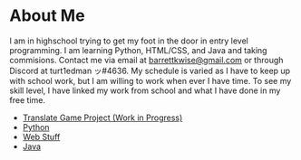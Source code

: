<h1>About Me</h1>
<p>I am in highschool trying to get my foot in the door in entry level programming.
I am learning Python, HTML/CSS, and Java and taking commisions.
Contact me via email at <a href="mailto:email:barrettkwise@gmail.com">barrettkwise@gmail.com</a> or through Discord at turt1edman ッ#4636.
My schedule is varied as I have to keep up with school work, but I am willing to work when ever I have time.
To see my skill level, I have linked my work from school and what I have done in my free time.
<ul><li><a href="https://github.com/turt1edman/translategame">Translate Game Project (Work in Progress)</a></li>
<li><a href="https://github.com/turt1edman/python">Python</a></li>
<li><a href="https://github.com/turt1edman/web-stuff">Web Stuff</a></li>
<li><a href="https://github.com/turt1edman/java">Java</a></li></ul>
</p>

<!---
turt1edman/turt1edman is a ✨ special ✨ repository because its `README.md` (this file) appears on your GitHub profile.
You can click the Preview link to take a look at your changes.
--->
